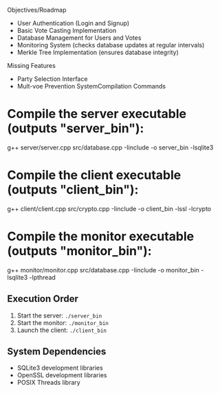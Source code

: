 Objectives/Roadmap
- User Authentication (Login and Signup)
- Basic Vote Casting Implementation
- Database Management for Users and Votes
- Monitoring System (checks database updates at regular intervals)
- Merkle Tree Implementation (ensures database integrity)

Missing Features
- Party Selection Interface
- Mult-voe Prevention SystemCompilation Commands

# Compile the server executable (outputs "server_bin"):
g++ server/server.cpp src/database.cpp -Iinclude -o server_bin -lsqlite3

# Compile the client executable (outputs "client_bin"):
g++ client/client.cpp src/crypto.cpp -Iinclude -o client_bin -lssl -lcrypto

# Compile the monitor executable (outputs "monitor_bin"):
g++ monitor/monitor.cpp src/database.cpp -Iinclude -o monitor_bin -lsqlite3 -lpthread


## Execution Order
1. Start the server: `./server_bin`
2. Start the monitor: `./monitor_bin`
3. Launch the client: `./client_bin`

## System Dependencies
- SQLite3 development libraries
- OpenSSL development libraries
- POSIX Threads library